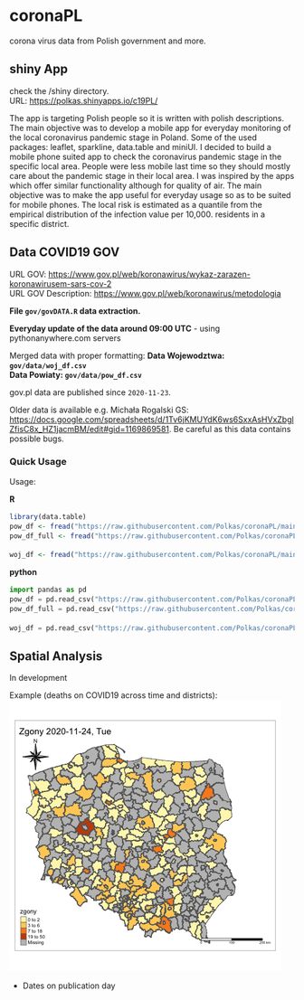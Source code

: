 # coronaPL
corona virus data from Polish government and more.

## shiny App 

check the /shiny directory.  
URL: https://polkas.shinyapps.io/c19PL/

The app is targeting Polish people so it is written with polish descriptions. The main objective was to develop a mobile app for everyday monitoring of the local coronavirus pandemic stage in Poland. Some of the used packages: leaflet, sparkline, data.table and miniUI.
I decided to build a mobile phone suited app to check the coronavirus pandemic stage in the specific local area. People were less mobile last time so they should mostly care about the pandemic stage in their local area. I was inspired by the apps which offer similar functionality although for quality of air. The main objective was to make the app useful for everyday usage so as to be suited for mobile phones. The local risk is estimated as a quantile from the empirical distribution of the infection value per 10,000. residents in a specific district.

## Data COVID19 GOV

URL GOV: https://www.gov.pl/web/koronawirus/wykaz-zarazen-koronawirusem-sars-cov-2  
URL GOV Description: https://www.gov.pl/web/koronawirus/metodologia  

**File `gov/govDATA.R` data extraction.**

**Everyday update of the data around 09:00 UTC** - using pythonanywhere.com servers

Merged data with proper formatting:
**Data Wojewodztwa: `gov/data/woj_df.csv`**  
**Data Powiaty: `gov/data/pow_df.csv`**

gov.pl data are published since `2020-11-23`.

Older data is available e.g. Michała Rogalski GS: https://docs.google.com/spreadsheets/d/1Tv6jKMUYdK6ws6SxxAsHVxZbglZfisC8x_HZ1jacmBM/edit#gid=1169869581. 
Be careful as this data contains possible bugs.

### Quick Usage

Usage:

**R**

```r
library(data.table)
pow_df <- fread("https://raw.githubusercontent.com/Polkas/coronaPL/main/gov/data/pow_df.csv")
pow_df_full <- fread("https://raw.githubusercontent.com/Polkas/coronaPL/main/gov/data/pow_df_full.csv")

woj_df <- fread("https://raw.githubusercontent.com/Polkas/coronaPL/main/gov/data/woj_df.csv")
```

**python**

```python
import pandas as pd
pow_df = pd.read_csv("https://raw.githubusercontent.com/Polkas/coronaPL/main/gov/data/pow_df.csv")
pow_df_full = pd.read_csv("https://raw.githubusercontent.com/Polkas/coronaPL/main/gov/data/pow_df_full.csv")

woj_df = pd.read_csv("https://raw.githubusercontent.com/Polkas/coronaPL/main/gov/data/woj_df.csv")
```

## Spatial Analysis

In development

Example (deaths on COVID19 across time and districts):  
![](spatial/images/zgonyPL.gif)
* Dates on publication day
